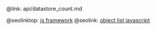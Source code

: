 @link: api/datastore_count.md

@seolinktop: [js framework](https://webix.com)
@seolink: [object list javascript](https://webix.com/widget/list/)